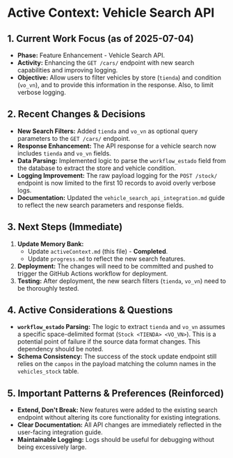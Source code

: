 # Active Context: Vehicle Search API

## 1. Current Work Focus (as of 2025-07-04)

-   **Phase:** Feature Enhancement - Vehicle Search API.
-   **Activity:** Enhancing the `GET /cars/` endpoint with new search capabilities and improving logging.
-   **Objective:** Allow users to filter vehicles by store (`tienda`) and condition (`vo_vn`), and to provide this information in the response. Also, to limit verbose logging.

## 2. Recent Changes & Decisions

-   **New Search Filters:** Added `tienda` and `vo_vn` as optional query parameters to the `GET /cars/` endpoint.
-   **Response Enhancement:** The API response for a vehicle search now includes `tienda` and `vo_vn` fields.
-   **Data Parsing:** Implemented logic to parse the `workflow_estado` field from the database to extract the store and vehicle condition.
-   **Logging Improvement:** The raw payload logging for the `POST /stock/` endpoint is now limited to the first 10 records to avoid overly verbose logs.
-   **Documentation:** Updated the `vehicle_search_api_integration.md` guide to reflect the new search parameters and response fields.

## 3. Next Steps (Immediate)

1.  **Update Memory Bank:**
    -   Update `activeContext.md` (this file) - **Completed**.
    -   Update `progress.md` to reflect the new search features.
2.  **Deployment:** The changes will need to be committed and pushed to trigger the GitHub Actions workflow for deployment.
3.  **Testing:** After deployment, the new search filters (`tienda`, `vo_vn`) need to be thoroughly tested.

## 4. Active Considerations & Questions

-   **`workflow_estado` Parsing:** The logic to extract `tienda` and `vo_vn` assumes a specific space-delimited format (`Stock <TIENDA> <VO_VN>`). This is a potential point of failure if the source data format changes. This dependency should be noted.
-   **Schema Consistency:** The success of the stock update endpoint still relies on the `campos` in the payload matching the column names in the `vehicles_stock` table.

## 5. Important Patterns & Preferences (Reinforced)

-   **Extend, Don't Break:** New features were added to the existing search endpoint without altering its core functionality for existing integrations.
-   **Clear Documentation:** All API changes are immediately reflected in the user-facing integration guide.
-   **Maintainable Logging:** Logs should be useful for debugging without being excessively large.
